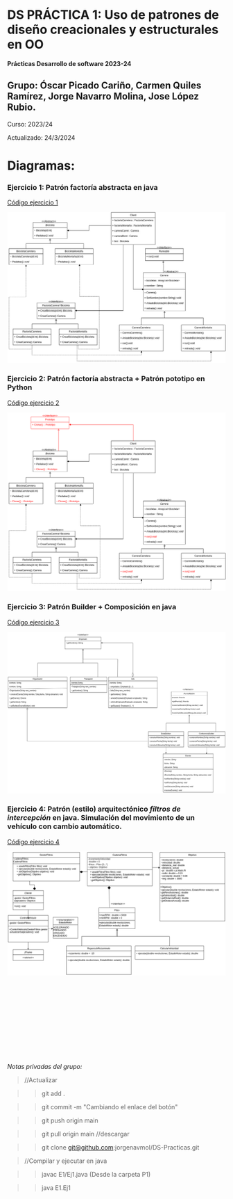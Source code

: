 # DS PRÁCTICA 1: Uso de patrones de diseño creacionales y estructurales en OO
**Prácticas Desarrollo de software 2023-24** 

## Grupo: Óscar Picado Cariño, Carmen Quiles Ramírez, Jorge Navarro Molina, Jose López Rubio.

Curso: 2023/24 

Actualizado: 24/3/2024

# Diagramas: 
### Ejercicio 1: Patrón factoría abstracta en java
[Código ejercicio 1](P1/E1)

![Diagrama_ej1](P1/img/EJ1.jpg)

### Ejercicio 2: Patrón factoría abstracta + Patrón pototipo en Python
[Código ejercicio 2](P1/E2)

![Diagrama_ej2](P1/img/Ej2.png)

### Ejercicio 3: Patrón Builder + Composición en java
[Código ejercicio 3](P1/E3)

![Diagrama_ej3](P1/img/Ej3.png)

### Ejercicio 4: Patrón (estilo) arquitectónico _filtros de intercepción_ en java. Simulación del movimiento de un vehículo con cambio automático.
[Código ejercicio 4](P1/E4)

![Diagrama_ej4](P1/img/Ej4.png)

<br />
<br />
<br />
<br />
<br />
<br />
<br />
<br />
<br />
<br />

_Notas privadas del grupo:_

>//Actualizar

>>git add . 

>>git commit -m "Cambiando el enlace del botón"

>>git push origin main

>>git pull origin main //descargar

>>git clone git@github.com:jorgenavmol/DS-Practicas.git

>//Compilar y ejecutar en java

>>javac E1/Ej1.java (Desde la carpeta P1)

>>java E1.Ej1



